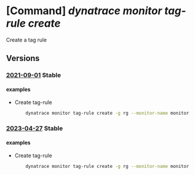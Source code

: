 # [Command] _dynatrace monitor tag-rule create_

Create a tag rule

## Versions

### [2021-09-01](/Resources/mgmt-plane/L3N1YnNjcmlwdGlvbnMve30vcmVzb3VyY2Vncm91cHMve30vcHJvdmlkZXJzL2R5bmF0cmFjZS5vYnNlcnZhYmlsaXR5L21vbml0b3JzL3t9L3RhZ3J1bGVzL3t9/2021-09-01.xml) **Stable**

<!-- mgmt-plane /subscriptions/{}/resourcegroups/{}/providers/dynatrace.observability/monitors/{}/tagrules/{} 2021-09-01 -->

#### examples

- Create tag-rule
    ```bash
        dynatrace monitor tag-rule create -g rg --monitor-name monitor -n default --log-rules "{send-aad-logs:enabled,send-subscription-logs:enabled,send-activity-logs:enabled,filtering-tags:[{name:env,value:prod,action:include},{name:env,value:dev,action:exclude}]}" --metric-rules "{filtering-tags:[{name:env,value:prod,action:include}]}"
    ```

### [2023-04-27](/Resources/mgmt-plane/L3N1YnNjcmlwdGlvbnMve30vcmVzb3VyY2Vncm91cHMve30vcHJvdmlkZXJzL2R5bmF0cmFjZS5vYnNlcnZhYmlsaXR5L21vbml0b3JzL3t9L3RhZ3J1bGVzL3t9/2023-04-27.xml) **Stable**

<!-- mgmt-plane /subscriptions/{}/resourcegroups/{}/providers/dynatrace.observability/monitors/{}/tagrules/{} 2023-04-27 -->

#### examples

- Create tag-rule
    ```bash
        dynatrace monitor tag-rule create -g rg --monitor-name monitor -n default --log-rules "{send-aad-logs:enabled,send-subscription-logs:enabled,send-activity-logs:enabled,filtering-tags:[{name:env,value:prod,action:include},{name:env,value:dev,action:exclude}]}" --metric-rules "{filtering-tags:[{name:env,value:prod,action:include}]}"
    ```
